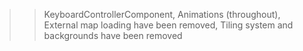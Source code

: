 >> KeyboardControllerComponent, Animations (throughout), External map loading have been removed, Tiling system and backgrounds have been removed 